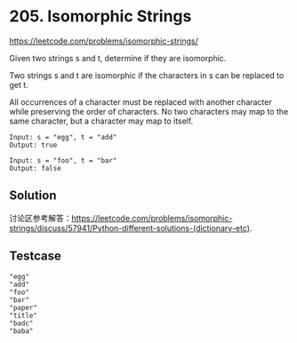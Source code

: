 # 205. Isomorphic Strings

https://leetcode.com/problems/isomorphic-strings/

Given two strings s and t, determine if they are isomorphic.

Two strings s and t are isomorphic if the characters in s can be replaced to get t.

All occurrences of a character must be replaced with another character while preserving the order of characters. No two characters may map to the same character, but a character may map to itself.

```
Input: s = "egg", t = "add"
Output: true

Input: s = "foo", t = "bar"
Output: false
```

## Solution



讨论区参考解答：https://leetcode.com/problems/isomorphic-strings/discuss/57941/Python-different-solutions-(dictionary-etc).

## Testcase

```
"egg"
"add"
"foo"
"bar"
"paper"
"title"
"badc"
"baba"
```